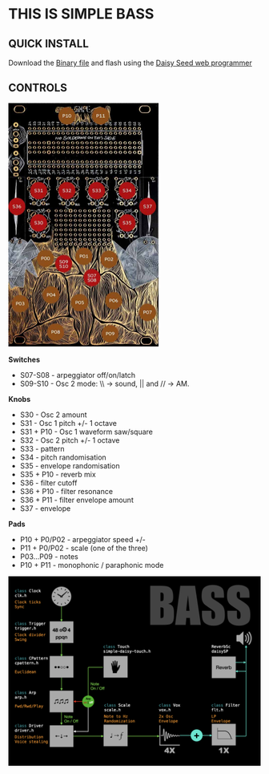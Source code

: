 # THIS IS SIMPLE BASS

## QUICK INSTALL
Download the [Binary file](https://github.com/Synthux-Academy/simple-touch-instruments/raw/main/daisyduino/TouchBass/TouchBass.bin) and flash using the [Daisy Seed web programmer](https://electro-smith.github.io/Programmer/)

## CONTROLS
<img src="../../touch.jpeg" width="300"/>

**Switches**
- S07-S08 - arpeggiator off/on/latch
- S09-S10 - Osc 2 mode: \\\ → sound, || and // → AM.     

**Knobs**
- S30 - Osc 2 amount
- S31 - Osc 1 pitch +/- 1 octave
- S31 + P10 - Osc 1 waveform saw/square
- S32 - Osc 2 pitch +/- 1 octave
- S33 - pattern
- S34 - pitch randomisation
- S35 - envelope randomisation
- S35 + P10 - reverb mix
- S36 - filter cutoff
- S36 + P10 - filter resonance
- S36 + P11 - filter envelope amount
- S37 - envelope

**Pads**
- P10 + P0/P02 - arpeggiator speed +/-
- P11 + P0/P02 - scale (one of the three)
- P03...P09 - notes
- P10 + P11 - monophonic / paraphonic mode

<img src="diagram.png" width="600"/>

